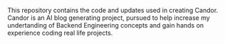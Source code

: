 This repository contains the code and updates used in creating Candor.
Candor is an AI blog generating project, pursued to help increase my undertanding of Backend Engineering concepts
and gain hands on experience coding real life projects.
